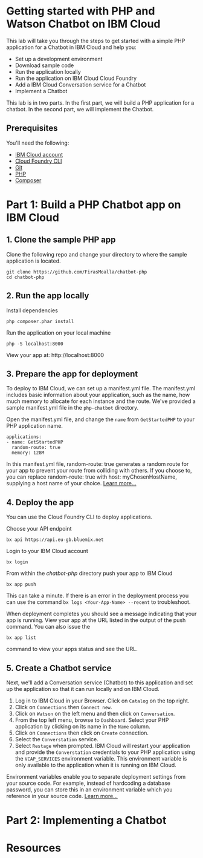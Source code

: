 # Getting started with PHP and Watson Chatbot on IBM Cloud

This lab will take you through the steps to get started with a simple PHP application for a Chatbot in IBM Cloud and help you:
- Set up a development environment
- Download sample code
- Run the application locally
- Run the application on IBM Cloud Cloud Foundry
- Add a IBM Cloud Conversation service for a Chatbot
- Implement a Chatbot

This lab is in two parts. In the first part, we will build a PHP application for a chatbot. In the second part, we will implement the Chatbot.

## Prerequisites

You'll need the following:
* [IBM Cloud account](https://console.ng.bluemix.net/registration/)
* [Cloud Foundry CLI](https://github.com/cloudfoundry/cli#downloads)
* [Git](https://git-scm.com/downloads)
* [PHP](http://php.net/downloads.php)
* [Composer](https://getcomposer.org/download/)

# Part 1: Build a PHP Chatbot app on IBM Cloud

## 1. Clone the sample PHP app

Clone the following repo and change your directory to where the sample application is located.
  ```
git clone https://github.com/FirasMoalla/chatbot-php
cd chatbot-php
  ```

## 2. Run the app locally

Install dependencies
```
php composer.phar install
```

Run the application on your local machine
  ```
php -S localhost:8000
  ```

View your app at: http://localhost:8000

## 3. Prepare the app for deployment

To deploy to IBM Cloud, we can set up a manifest.yml file. The manifest.yml includes basic information about your application, such as the name, how much memory to allocate for each instance and the route. We've provided a sample manifest.yml file in the `php-chatbot` directory.

Open the manifest.yml file, and change the `name` from `GetStartedPHP` to your PHP application name.

 ```
 applications:
 - name: GetStartedPHP
   random-route: true
   memory: 128M
 ```

In this manifest.yml file, random-route: true generates a random route for your app to prevent your route from colliding with others. If you choose to, you can replace random-route: true with host: myChosenHostName, supplying a host name of your choice. [Learn more...](https://github.com/FirasMoalla/chatbot/blob/master/docs/manageapps/depapps.html#appmanifest)

## 4. Deploy the app

You can use the Cloud Foundry CLI to deploy applications.

Choose your API endpoint
   ```
bx api https://api.eu-gb.bluemix.net
   ```

Login to your IBM Cloud account

   ```
bx login
   ```

From within the *chatbot-php* directory push your app to IBM Cloud
   ```
bx app push
   ```

This can take a minute. If there is an error in the deployment process you can use the command `bx logs <Your-App-Name> --recent` to troubleshoot.

When deployment completes you should see a message indicating that your app is running. View your app at the URL listed in the output of the push command. You can also issue the
  ```
bx app list
  ```
command to view your apps status and see the URL.

## 5. Create a Chatbot service

Next, we'll add a Conversation service (Chatbot) to this application and set up the application so that it can run locally and on IBM Cloud.

1. Log in to IBM Cloud in your Browser. Click on `Catalog` on the top right.
2. Click on `Connections` then `Connect new`.
3. Click on `Watson` on the left menu and then click on `Conversation`.
4. From the top left menu, browse to `Dashboard`. Select your PHP application by clicking on its name in the `Name` column.
5. Click on `Connections` then click on `Create` connection.
6. Select the `Converstation` service.
7. Select `Restage` when prompted. IBM Cloud will restart your application and provide the `Converstation` credentials to your PHP application using the `VCAP_SERVICES` environment variable. This environment variable is only available to the application when it is running on IBM Cloud.

Environment variables enable you to separate deployment settings from your source code. For example, instead of hardcoding a database password, you can store this in an environment variable which you reference in your source code. [Learn more...](/docs/manageapps/depapps.html#app_env)

# Part 2: Implementing a Chatbot


# Resources

